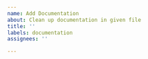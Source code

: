 ```yaml
---
name: Add Documentation
about: Clean up documentation in given file
title: ''
labels: documentation
assignees: ''

---
```



